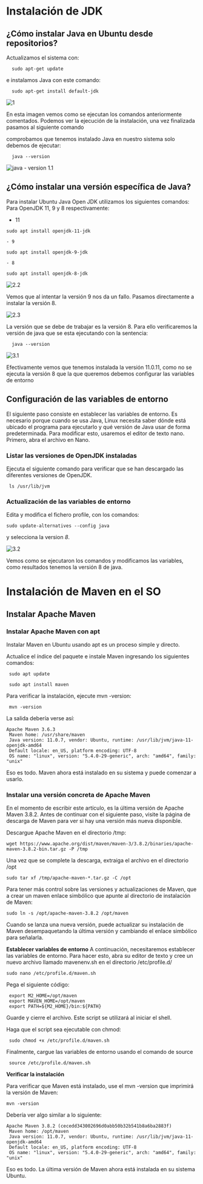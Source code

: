 # Instalación de JDK


## ¿Cómo instalar Java en Ubuntu desde repositorios?

Actualizamos el sistema con:

```
  sudo apt-get update
```

e instalamos Java con este comando:

```
  sudo apt-get install default-jdk
```

<img src="ImagenesJDK/1.png" alt="1">

En esta imagen vemos como se ejecutan los comandos anteriormente comentados. Podemos ver la ejecución de la instalación, una vez finalizada pasamos al siguiente comando 



comprobamos que tenemos instalado Java en nuestro sistema solo debemos de ejecutar:
```
  java --version
```


<img src="ImagenesJDK/java - version 1.1.png" alt="java - version 1.1">






## ¿Cómo instalar una versión específica de Java?

Para instalar Ubuntu Java Open JDK utilizamos los siguientes comandos:
Para OpenJDK 11, 9 y 8 respectivamente:

   - 11
   ```
   sudo apt install openjdk-11-jdk
   ```
    - 9
   ```
   sudo apt install openjdk-9-jdk
   ```
    - 8
   ```
   sudo apt install openjdk-8-jdk
   ```


<img src="ImagenesJDK/2.2.png" alt="2.2">

Vemos que al intentar la versión 9 nos da un fallo. Pasamos directamente a instalar la versión 8.

<img src="ImagenesJDK/2.3.png" alt="2.3">

La versión que se debe de trabajar es la versión 8. Para ello verificaremos la versión de java que se esta ejecutando con la sentencia:

```console
  java --version
```

<img src="ImagenesJDK/3.1.png" alt="3.1">



Efectivamente vemos que tenemos instalada la versión 11.0.11, como no se ejecuta la versión 8 que la que queremos debemos configurar las variables de entorno


## Configuración de las variables de entorno

 El siguiente paso consiste en establecer  las variables de entorno. Es necesario porque cuando se usa Java, Linux necesita saber dónde está ubicado el programa para ejecutarlo y qué versión de Java usar de forma predeterminada. Para modificar esto, usaremos el editor de texto nano. Primero, abra el archivo en Nano.

### Listar las versiones de OpenJDK instaladas

 Ejecuta el siguiente comando para verificar que se han descargado las diferentes versiones de OpenJDK.

```console
 ls /usr/lib/jvm
```



### Actualización de las variables de entorno

 Edita y modifica el fichero profile, con los comandos:

```console
sudo update-alternatives --config java
```
 y selecciona la version _8_.


<img src="ImagenesJDK/3.2.png" alt="3.2">

Vemos como se ejecutaron los comandos y modificamos las variables, como resultados tenemos la versión 8 de java. 



# Instalación de Maven en el SO


## Instalar Apache Maven

### Instalar Apache Maven con apt

 Instalar Maven en Ubuntu usando apt es un proceso simple y directo.

 Actualice el índice del paquete e instale Maven ingresando los siguientes comandos:

```
 sudo apt update
```
```
 sudo apt install maven
```

 Para verificar la instalación, ejecute mvn -version:
```
 mvn -version
```

 La salida debería verse así:

```
Apache Maven 3.6.3
 Maven home: /usr/share/maven
 Java version: 11.0.7, vendor: Ubuntu, runtime: /usr/lib/jvm/java-11-openjdk-amd64
 Default locale: en_US, platform encoding: UTF-8
 OS name: "linux", version: "5.4.0-29-generic", arch: "amd64", family: "unix"
```

 Eso es todo. Maven ahora está instalado en su sistema y puede comenzar a usarlo.












### Instalar una versión concreta de Apache Maven

 En el momento de escribir este artículo, es la última versión de Apache Maven 3.8.2. Antes de continuar con el siguiente paso, visite la página de descarga de Maven para ver si hay una versión más nueva disponible.


 Descargue Apache Maven en el directorio /tmp:

```
wget https://www.apache.org/dist/maven/maven-3/3.8.2/binaries/apache-maven-3.8.2-bin.tar.gz -P /tmp
```

 Una vez que se complete la descarga, extraiga el archivo en el directorio /opt
```
sudo tar xf /tmp/apache-maven-*.tar.gz -C /opt
```
 Para tener más control sobre las versiones y actualizaciones de Maven, que a crear un maven enlace simbólico que apunte al directorio de instalación de Maven:

```
sudo ln -s /opt/apache-maven-3.8.2 /opt/maven
```
 Cuando se lanza una nueva versión, puede actualizar su instalación de Maven desempaquetando la última versión y cambiando el enlace simbólico para señalarla.


__Establecer variables de entorno__
 A continuación, necesitaremos establecer las variables de entorno. Para hacer esto, abra su editor de texto y cree un nuevo archivo llamado mavenenv.sh en el directorio /etc/profile.d/
```
sudo nano /etc/profile.d/maven.sh
```
Pega el siguiente código:

```
 export M2_HOME=/opt/maven
 export MAVEN_HOME=/opt/maven
 export PATH=${M2_HOME}/bin:${PATH}
```

 Guarde y cierre el archivo. Este script se utilizará al iniciar el shell.

 Haga que el script sea ejecutable con chmod:

```
 sudo chmod +x /etc/profile.d/maven.sh
```
 Finalmente, cargue las variables de entorno usando el comando de source
```
 source /etc/profile.d/maven.sh
```

__Verificar la instalación__

Para verificar que Maven está instalado, use el mvn -version que imprimirá la versión de Maven:

```
mvn -version
```

Debería ver algo similar a lo siguiente:

```
Apache Maven 3.8.2 (cecedd343002696d0abb50b32b541b8a6ba2883f)
 Maven home: /opt/maven
 Java version: 11.0.7, vendor: Ubuntu, runtime: /usr/lib/jvm/java-11-openjdk-amd64
 Default locale: en_US, platform encoding: UTF-8
 OS name: "linux", version: "5.4.0-29-generic", arch: "amd64", family: "unix"
```

Eso es todo. La última versión de Maven ahora está instalada en su sistema Ubuntu.
